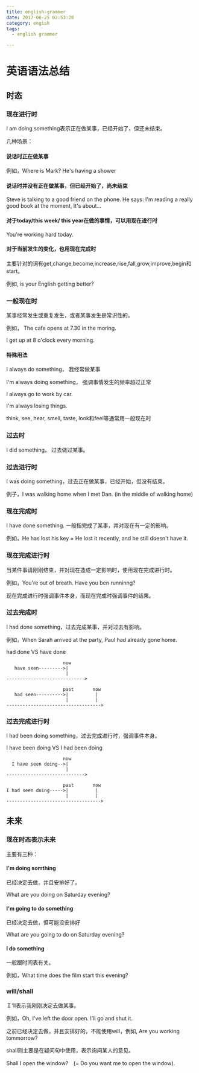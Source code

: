 ```yaml
---
title: english-grammer
date: 2017-06-25 02:53:28
category: engish
tags:
  - english grammer

---
```


#  英语语法总结

## 时态

### 现在进行时

I am doing something表示正在做某事，已经开始了，但还未结束。

几种场景：


#### 说话时正在做某事

例如，Where is Mark? He's having a shower
#### 说话时并没有正在做某事，但已经开始了，尚未结束

Steve is talking to a good friend on the phone. He says: I'm reading a really good book at the moment, It's about...

#### 对于today/this week/ this year在做的事情，可以用现在进行时

You're working hard today.
#### 对于当前发生的变化，也用现在完成时

主要针对的词有get,change,become,increase,rise,fall,grow,improve,begin和start。

例如, is your English getting better?

### 一般现在时

某事经常发生或重复发生，或者某事发生是常识性的。

例如， The cafe opens at 7.30 in the moring.

I get up at 8 o'clock every morning.

#### 特殊用法

I always do something， 我经常做某事

I'm always doing something， 强调事情发生的频率超过正常

I always go to work by car.

I'm always losing things.

think, see, hear, smell, taste, look和feel等通常用一般现在时

### 过去时

I did something， 过去做过某事。

### 过去进行时

I was doing something，过去正在做某事，已经开始，但没有结束。

例子，I was walking home when I met Dan. (in the middle of walking home)

### 现在完成时

I have done something. 一般指完成了某事，并对现在有一定的影响。

例如，He has lost his key = He lost it recently, and he still doesn't have it.

### 现在完成进行时

当某件事请刚刚结束，并对现在造成一定影响时，使用现在完成进行时。

例如，You're out of breath. Have you ben runninng?

现在完成进行时强调事件本身，而现在完成时强调事件的结果。

### 过去完成时

I had done something，过去完成某事，并对过去有影响。

例如，When Sarah arrived at the party, Paul had already gone home.

had done VS have done

``` 
                     now
   have seen--------->|
                      |
----------------------------->

                     past       now
   had seen---------->|          |
                      |          |
----------------------------------->
```

### 过去完成进行时

I had been doing something，过去完成进行时，强调事件本身。

I have been doing VS I had been doing

``` 
                     now
  I have seen doing-->|
                      |
----------------------------->

                     past       now
I had seen doing----->|          |
                      |          |
----------------------------------->
```

## 未来

### 现在时态表示未来

主要有三种：

#### I'm doing somthing

已经决定去做，并且安排好了。

What are you doing on Saturday evening?

#### I'm going to do something

已经决定去做，但可能没安排好

What are you going to do on Saturday evening?

#### I do something

一般跟时间表有关。

例如，What time does the film start this evening?

### will/shall

Ｉ'll表示我刚刚决定去做某事。

例如，Oh, I've left the door open. I'll go and shut it.

之前已经决定去做，并且安排好的，不能使用will，例如, Are you working tommorrow?

shall则主要是在疑问句中使用，表示询问某人的意见。

Shall I open the window?　(= Do you want me to open the window).
